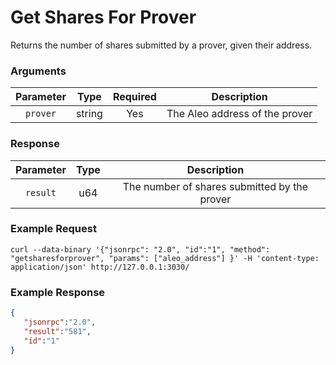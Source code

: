 # Get Shares For Prover
Returns the number of shares submitted by a prover, given their address.

### Arguments

| Parameter |  Type  | Required |          Description           |
|:---------:|:------:|:--------:|:------------------------------:|
| `prover`  | string |   Yes    | The Aleo address of the prover |

### Response

| Parameter |  Type  |                 Description                  |
|:---------:|:------:|:--------------------------------------------:|
| `result`  |  u64   | The number of shares submitted by the prover |

### Example Request
```ignore
curl --data-binary '{"jsonrpc": "2.0", "id":"1", "method": "getsharesforprover", "params": ["aleo_address"] }' -H 'content-type: application/json' http://127.0.0.1:3030/
```

### Example Response
```json
{
   "jsonrpc":"2.0",
   "result":"581",
   "id":"1"
}
```
